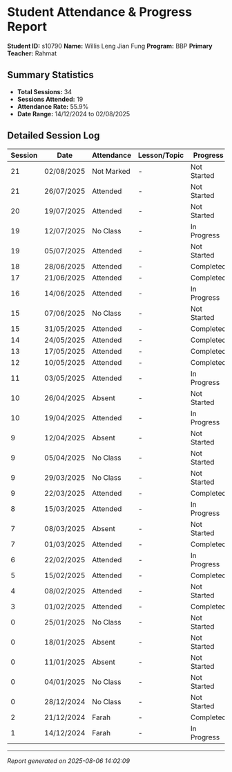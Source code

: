 # Student Attendance & Progress Report

**Student ID:** s10790
**Name:** Willis Leng Jian Fung
**Program:** BBP
**Primary Teacher:** Rahmat

## Summary Statistics
- **Total Sessions:** 34
- **Sessions Attended:** 19
- **Attendance Rate:** 55.9%
- **Date Range:** 14/12/2024 to 02/08/2025

## Detailed Session Log

| Session | Date | Attendance | Lesson/Topic | Progress |
|---------|------|------------|--------------|----------|
| 21 | 02/08/2025 | Not Marked | - | Not Started |
| 21 | 26/07/2025 | Attended | - | Not Started |
| 20 | 19/07/2025 | Attended | - | Not Started |
| 19 | 12/07/2025 | No Class | - | In Progress |
| 19 | 05/07/2025 | Attended | - | Not Started |
| 18 | 28/06/2025 | Attended | - | Completed |
| 17 | 21/06/2025 | Attended | - | Completed |
| 16 | 14/06/2025 | Attended | - | In Progress |
| 15 | 07/06/2025 | No Class | - | Not Started |
| 15 | 31/05/2025 | Attended | - | Completed |
| 14 | 24/05/2025 | Attended | - | Completed |
| 13 | 17/05/2025 | Attended | - | Completed |
| 12 | 10/05/2025 | Attended | - | Completed |
| 11 | 03/05/2025 | Attended | - | In Progress |
| 10 | 26/04/2025 | Absent | - | Not Started |
| 10 | 19/04/2025 | Attended | - | In Progress |
| 9 | 12/04/2025 | Absent | - | Not Started |
| 9 | 05/04/2025 | No Class | - | Not Started |
| 9 | 29/03/2025 | No Class | - | Not Started |
| 9 | 22/03/2025 | Attended | - | Completed |
| 8 | 15/03/2025 | Attended | - | In Progress |
| 7 | 08/03/2025 | Absent | - | Not Started |
| 7 | 01/03/2025 | Attended | - | Completed |
| 6 | 22/02/2025 | Attended | - | In Progress |
| 5 | 15/02/2025 | Attended | - | Completed |
| 4 | 08/02/2025 | Attended | - | Not Started |
| 3 | 01/02/2025 | Attended | - | Completed |
| 0 | 25/01/2025 | No Class | - | Not Started |
| 0 | 18/01/2025 | Absent | - | Not Started |
| 0 | 11/01/2025 | Absent | - | Not Started |
| 0 | 04/01/2025 | No Class | - | Not Started |
| 0 | 28/12/2024 | No Class | - | Not Started |
| 2 | 21/12/2024 | Farah | - | Completed |
| 1 | 14/12/2024 | Farah | - | In Progress |

---
*Report generated on 2025-08-06 14:02:09*